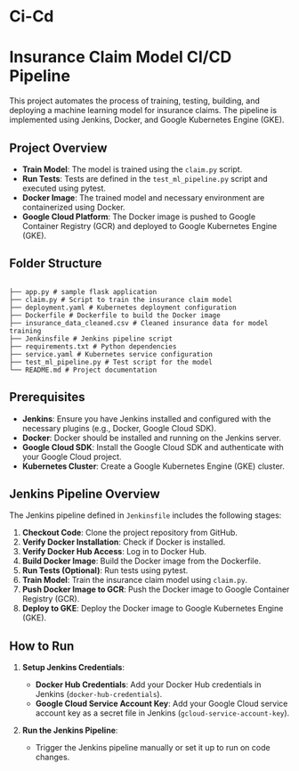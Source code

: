 # Ci-Cd

# Insurance Claim Model CI/CD Pipeline

This project automates the process of training, testing, building, and deploying a machine learning model for insurance claims. The pipeline is implemented using Jenkins, Docker, and Google Kubernetes Engine (GKE).

## Project Overview

- **Train Model**: The model is trained using the `claim.py` script.
- **Run Tests**: Tests are defined in the `test_ml_pipeline.py` script and executed using pytest.
- **Docker Image**: The trained model and necessary environment are containerized using Docker.
- **Google Cloud Platform**: The Docker image is pushed to Google Container Registry (GCR) and deployed to Google Kubernetes Engine (GKE).

## Folder Structure
```plaintext

├── app.py # sample flask application
├── claim.py # Script to train the insurance claim model
├── deployment.yaml # Kubernetes deployment configuration
├── Dockerfile # Dockerfile to build the Docker image
├── insurance_data_cleaned.csv # Cleaned insurance data for model training
├── Jenkinsfile # Jenkins pipeline script
├── requirements.txt # Python dependencies
├── service.yaml # Kubernetes service configuration
├── test_ml_pipeline.py # Test script for the model
└── README.md # Project documentation
```

## Prerequisites

- **Jenkins**: Ensure you have Jenkins installed and configured with the necessary plugins (e.g., Docker, Google Cloud SDK).
- **Docker**: Docker should be installed and running on the Jenkins server.
- **Google Cloud SDK**: Install the Google Cloud SDK and authenticate with your Google Cloud project.
- **Kubernetes Cluster**: Create a Google Kubernetes Engine (GKE) cluster.

## Jenkins Pipeline Overview

The Jenkins pipeline defined in `Jenkinsfile` includes the following stages:

1. **Checkout Code**: Clone the project repository from GitHub.
2. **Verify Docker Installation**: Check if Docker is installed.
3. **Verify Docker Hub Access**: Log in to Docker Hub.
4. **Build Docker Image**: Build the Docker image from the Dockerfile.
5. **Run Tests (Optional)**: Run tests using pytest.
6. **Train Model**: Train the insurance claim model using `claim.py`.
7. **Push Docker Image to GCR**: Push the Docker image to Google Container Registry (GCR).
8. **Deploy to GKE**: Deploy the Docker image to Google Kubernetes Engine (GKE).

## How to Run

1. **Setup Jenkins Credentials**:
   - **Docker Hub Credentials**: Add your Docker Hub credentials in Jenkins (`docker-hub-credentials`).
   - **Google Cloud Service Account Key**: Add your Google Cloud service account key as a secret file in Jenkins (`gcloud-service-account-key`).

2. **Run the Jenkins Pipeline**:
   - Trigger the Jenkins pipeline manually or set it up to run on code changes.
